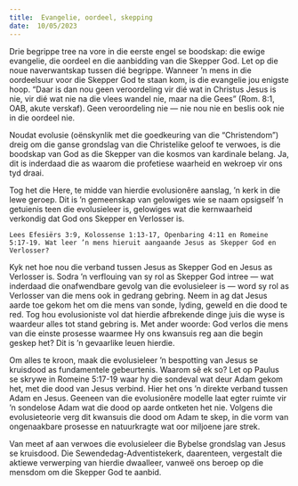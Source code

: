```yaml
---
title:  Evangelie, oordeel, skepping
date:  10/05/2023
---
```


Drie begrippe tree na vore in die eerste engel se boodskap: die ewige evangelie, die oordeel en die aanbidding van die Skepper God. Let op die noue naverwantskap tussen dié begrippe. Wanneer ’n mens in die oordeelsuur voor die Skepper God te staan kom, is die evangelie jou enigste hoop. “Daar is dan nou geen veroordeling vir dié wat in Christus Jesus is nie, vir dié wat nie na die vlees wandel nie, maar na die Gees” (Rom. 8:1, OAB, akute verskaf). Geen veroordeling nie — nie nou nie en beslis ook nie in die oordeel nie.

Noudat evolusie (oënskynlik met die goedkeuring van die “Christendom”) dreig om die ganse grondslag van die Christelike geloof te verwoes, is die boodskap van God as die Skepper van die kosmos van kardinale belang. Ja, dit is inderdaad die as waarom die profetiese waarheid en wekroep vir ons tyd draai.

Tog het die Here, te midde van hierdie evolusionêre aanslag, ’n kerk in die lewe geroep. Dit is ’n gemeenskap van gelowiges wie se naam opsigself ’n getuienis teen die evolusieleer is, gelowiges wat die kernwaarheid verkondig dat God ons Skepper en Verlosser is.

`Lees Efesiërs 3:9, Kolossense 1:13-17, Openbaring 4:11 en Romeine 5:17-19. Wat leer ’n mens hieruit aangaande Jesus as Skepper God en Verlosser?`

Kyk net hoe nou die verband tussen Jesus as Skepper God en Jesus as Verlosser is. Sodra ’n verflouing van sy rol as Skepper God intree — wat inderdaad die onafwendbare gevolg van die evolusieleer is — word sy rol as Verlosser van die mens ook in gedrang gebring. Neem in ag dat Jesus aarde toe gekom het om die mens van sonde, lyding, geweld en die dood te red. Tog hou evolusioniste vol dat hierdie afbrekende dinge juis die wyse is waardeur alles tot stand gebring is. Met ander woorde: God verlos die mens van die einste prosesse waarmee Hy ons kwansuis reg aan die begin geskep het? Dit is ’n gevaarlike leuen hierdie.

Om alles te kroon, maak die evolusieleer ’n bespotting van Jesus se kruisdood as fundamentele gebeurtenis. Waarom sê ek so? Let op Paulus se skrywe in Romeine 5:17-19 waar hy die sondeval wat deur Adam gekom het, met die dood van Jesus verbind. Hier het ons ’n direkte verband tussen Adam en Jesus. Geeneen van die evolusionêre modelle laat egter ruimte vir ’n sondelose Adam wat die dood op aarde ontketen het nie. Volgens die evolusieteorie verg dit kwansuis die dood om Adam te skep, in die vorm van ongenaakbare prosesse en natuurkragte wat oor miljoene jare strek.

Van meet af aan verwoes die evolusieleer die Bybelse grondslag van Jesus se kruisdood. Die Sewendedag-Adventistekerk, daarenteen, vergestalt die aktiewe verwerping van hierdie dwaalleer, vanweë ons beroep op die mensdom om die Skepper God te aanbid.